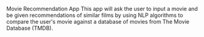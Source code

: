 <h> Movie Recommendation App <h>
This app will ask the user to input a movie and be given recommendations of similar films by using NLP algorithms to compare the user's movie against a database of movies from The Movie Database (TMDB). 
